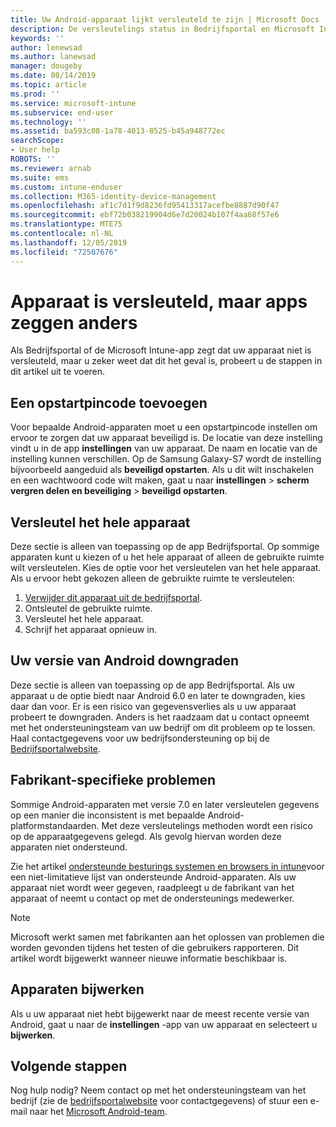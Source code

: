 ```yaml
---
title: Uw Android-apparaat lijkt versleuteld te zijn | Microsoft Docs
description: De versleutelings status in Bedrijfsportal en Microsoft Intune app omzetten
keywords: ''
author: lenewsad
ms.author: lanewsad
manager: dougeby
ms.date: 08/14/2019
ms.topic: article
ms.prod: ''
ms.service: microsoft-intune
ms.subservice: end-user
ms.technology: ''
ms.assetid: ba593c08-1a78-4013-8525-b45a948772ec
searchScope:
- User help
ROBOTS: ''
ms.reviewer: arnab
ms.suite: ems
ms.custom: intune-enduser
ms.collection: M365-identity-device-management
ms.openlocfilehash: af1c7d1f9d8236fd95413317acefbe8887d90f47
ms.sourcegitcommit: ebf72b038219904d6e7d20024b107f4aa68f57e6
ms.translationtype: MTE75
ms.contentlocale: nl-NL
ms.lasthandoff: 12/05/2019
ms.locfileid: "72507676"
---
```

# <a name="device-encrypted-but-apps-say-otherwise"></a>Apparaat is versleuteld, maar apps zeggen anders

Als Bedrijfsportal of de Microsoft Intune-app zegt dat uw apparaat niet is versleuteld, maar u zeker weet dat dit het geval is, probeert u de stappen in dit artikel uit te voeren.  

## <a name="add-a-startup-pin"></a>Een opstartpincode toevoegen

Voor bepaalde Android-apparaten moet u een opstartpincode instellen om ervoor te zorgen dat uw apparaat beveiligd is. De locatie van deze instelling vindt u in de app **instellingen** van uw apparaat. De naam en locatie van de instelling kunnen verschillen. Op de Samsung Galaxy-S7 wordt de instelling bijvoorbeeld aangeduid als **beveiligd opstarten**. Als u dit wilt inschakelen en een wachtwoord code wilt maken, gaat u naar **instellingen** > **scherm vergren delen en beveiliging** > **beveiligd opstarten**.  

## <a name="encrypt-the-entire-device"></a>Versleutel het hele apparaat

Deze sectie is alleen van toepassing op de app Bedrijfsportal. Op sommige apparaten kunt u kiezen of u het hele apparaat of alleen de gebruikte ruimte wilt versleutelen. Kies de optie voor het versleutelen van het hele apparaat. Als u ervoor hebt gekozen alleen de gebruikte ruimte te versleutelen:

1. [Verwijder dit apparaat uit de bedrijfsportal](unenroll-your-device-from-intune-android.md).
2. Ontsleutel de gebruikte ruimte.  
3. Versleutel het hele apparaat.  
4. Schrijf het apparaat opnieuw in.  

## <a name="downgrade-your-version-of-android"></a>Uw versie van Android downgraden

Deze sectie is alleen van toepassing op de app Bedrijfsportal. Als uw apparaat u de optie biedt naar Android 6.0 en later te downgraden, kies daar dan voor. Er is een risico van gegevensverlies als u uw apparaat probeert te downgraden. Anders is het raadzaam dat u contact opneemt met het ondersteuningsteam van uw bedrijf om dit probleem op te lossen. Haal contactgegevens voor uw bedrijfsondersteuning op bij de [Bedrijfsportalwebsite](https://go.microsoft.com/fwlink/?linkid=2010980).  

## <a name="specific-manufacturer-issues"></a>Fabrikant-specifieke problemen

Sommige Android-apparaten met versie 7.0 en later versleutelen gegevens op een manier die inconsistent is met bepaalde Android-platformstandaarden. Met deze versleutelings methoden wordt een risico op de apparaatgegevens gelegd. Als gevolg hiervan worden deze apparaten niet ondersteund.

Zie het artikel [ondersteunde besturings systemen en browsers in intune](https://docs.microsoft.com/intune/fundamentals/supported-devices-browsers#supported-samsung-knox-standard-devices)voor een niet-limitatieve lijst van ondersteunde Android-apparaten. Als uw apparaat niet wordt weer gegeven, raadpleegt u de fabrikant van het apparaat of neemt u contact op met de ondersteunings medewerker.

> [!Note]
> Microsoft werkt samen met fabrikanten aan het oplossen van problemen die worden gevonden tijdens het testen of die gebruikers rapporteren. Dit artikel wordt bijgewerkt wanneer nieuwe informatie beschikbaar is.

## <a name="update-devices"></a>Apparaten bijwerken

Als u uw apparaat niet hebt bijgewerkt naar de meest recente versie van Android, gaat u naar de **instellingen** -app van uw apparaat en selecteert u **bijwerken**.  

## <a name="next-steps"></a>Volgende stappen

Nog hulp nodig? Neem contact op met het ondersteuningsteam van het bedrijf (zie de [bedrijfsportalwebsite](https://go.microsoft.com/fwlink/?linkid=2010980) voor contactgegevens) of stuur een e-mail naar het <a href="mailto:wintunedroidfbk@microsoft.com?subject=I'm having trouble with enrolling my Android device&body=Describe the issue you're experiencing here.">Microsoft Android-team</a>.  

